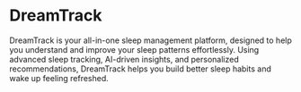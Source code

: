# DreamTrack
DreamTrack is your all-in-one sleep management platform, designed to help you understand and improve your sleep patterns effortlessly. Using advanced sleep tracking, AI-driven insights, and personalized recommendations, DreamTrack helps you build better sleep habits and wake up feeling refreshed.
